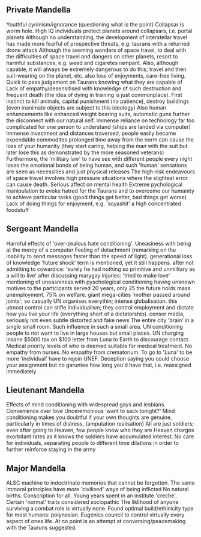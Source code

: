 <!-- SPDX-License-Identifier: zlib-acknowledgement -->

## Private Mandella
Youthful cyninism/ignorance (questioning what is the point)
Collapsar is worm hole. High IQ individuals protect planets around collapsars, i.e. portal planets
Although no understanding, the development of interstellar travel has made more fearful of prospective threats, e.g. taurans with a returned drone attack 
Although the seeming wonders of space travel, to deal with the difficulties of space travel and dangers on other planets, resort to harmful substances, e.g. weed and cigaretes rampant.
Also, although capable, it will always be extremely dangerous to do this; travel and then suit-wearing on the planet, etc.
also loss of enjoyments, care-free living.
Quick to pass judgement on Taurans knowing what they are capable of
Lack of empathy/desensitised with knowledge of such destruction and frequent death (the idea of dying in training is just commonplace). 
First instinct to kill animals, capital punishment (no patience), destroy buildings (even inanimate objects are subject to this ideology)
Also human enhancements like enhanced weight bearing suits, automatic guns further the disconnect with our natural self.
Immense reliance on technology far too complicated for one person to understand (ships are landed via computer)
Immense investment and distances traversed, people easily become expendable commodites
prolonged time away from the norm can cause the loss of your humanity (they start caring, helping the man with the suit but later lose this as demonstrated by the more seasoned veterans)
Furthermore, the 'military law' to have sex with different people every night loses the emotional bonds of being human, and such 'human' sensations are seen as necessities and just physical releases
The high-risk endeavours of space travel involves high pressure situations where the slightest error can cause death. Serious affect on mental health
Extreme pychological manipulation to evoke hatred for the Taurans and to overcome our humanity to achieve particular tasks (good things get better, bad things get worse)
Lack of doing things for enjoyment, e.g. 'soyashit' a high concentrated foodstuff

## Sergeant Mandella
Harmful effects of 'over-zealous hate conditioning'.
Uneasiness with being at the mercy of a computer
Feeling of detachment (remarking on the inability to send messages faster than the speed of light). generational loss of knowledge
'future shock' term is mentioned, yet it still happens.
after not admitting to cowardice: 'surely he had nothing so primitive and unmilitary as a will to live'
after discussing marygay injuries: 'tried to make love'
mentioning of uneasniness with pyschological conditioning having unknown motives to the participants
served 20 years, only 25
the future holds mass unemployment, 75% on welfare. giant mega-cities
'mother passed around joints'; so casually
UN organises everythin; intense globalisation. this utmost control can stifle individualism; they control employment and dictate how you live your life (everything short of a dictatorship). censor media, seriously not even subtle distorted and fake news
The entire city 'brain' in a single small room. Such influence in such a small area.
UN conditioning people to not want to live in large houses but small places. UN charging insane $5000 tax on $100 letter from Luna to Earth to discourage contact.
Medical priority levels of who is deemed suitable for medical treatment. No empathy from nurses. No empathy from crematorium.
To go to 'Luna' to be more 'individual' have to rejoin UNEF.
Deception saying you could choose your assignment but no garuntee how long you'd have that, i.e. reassigned immediately

## Lieutenant Mandella
Effects of mind conditioning with widespread gays and lesbians. Convenience over love
Unceremonious 'want to sack tonight?'
Mind conditioning makes you doubtful if your own thoughts are genuine, particularly in times of distress, (amputation realisation)
All are just soldiers; even after going to Heaven, few people know who they are
Heaven charges exorbitant rates as it knows the soldiers have accumulated interest.
No care for individuals, separating people to different time dilations in order to further reinforce staying in the army

## Major Mandella
ALSC machine to indoctrinate memories that cannot be forgotten. The same immoral principles have more 'civilised' ways of being inflicted
No natural births. Conscription for all. Young years spent in an institute 'creche'. Certain 'normal' traits considered sociopathic
The liklihood of anyone surviving a combat role is virtually none.
Found optimal build/ethinicity type for most humans: polynesian. Eugenics council to control virtually every aspect of ones life.
At no point is an attempt at conversing/peacemaking with the Tauruns suggested.

